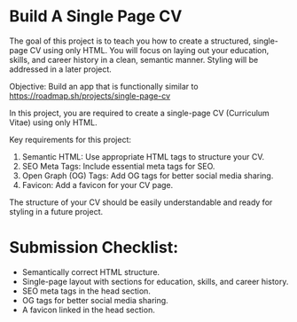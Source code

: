 # Build A Single Page CV

The goal of this project is to teach you how to create a structured, single-page CV using only HTML. You will focus on laying out your education, skills, and career history in a clean, semantic manner. Styling will be addressed in a later project.

Objective: Build an app that is functionally similar to https://roadmap.sh/projects/single-page-cv

In this project, you are required to create a single-page CV (Curriculum Vitae) using only HTML.

Key requirements for this project:

1. Semantic HTML: Use appropriate HTML tags to structure your CV.
2. SEO Meta Tags: Include essential meta tags for SEO.
3. Open Graph (OG) Tags: Add OG tags for better social media sharing.
4. Favicon: Add a favicon for your CV page.

The structure of your CV should be easily understandable and ready for styling in a future project.

# Submission Checklist:

- Semantically correct HTML structure.
- Single-page layout with sections for education, skills, and career history.
- SEO meta tags in the head section.
- OG tags for better social media sharing.
- A favicon linked in the head section.

